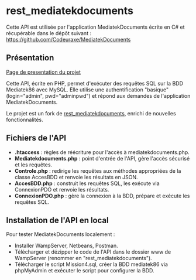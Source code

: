 # rest_mediatekdocuments
Cette API est utilisée par l'application MediatekDocuments écrite en C# et récupérable dans le dépôt suivant :
https://github.com/Codeuraxe/MediatekDocuments

## Présentation
[Page de presentation du projet](https://www.bilel-dev.online)

Cette API, écrite en PHP, permet d'exécuter des requêtes SQL sur la BDD Mediatek86 avec MySQL.
Elle utilise une authentification "basique" (login="admin", pwd="adminpwd") et répond aux demandes de l'application MediatekDocuments.

Le projet est un fork de [rest_mediatekdocuments](https://github.com/CNED-SLAM/rest_mediatekdocuments), enrichi de nouvelles fonctionnalités.

## Fichiers de l'API
- **.htaccess** : règles de réécriture pour l'accès à mediatekdocuments.php.
- **Mediatekdocuments.php** : point d'entrée de l'API, gère l'accès sécurisé et les requêtes.
- **Controle.php** : redirige les requêtes aux méthodes appropriées de la classe AccesBDD et renvoie les résultats en JSON.
- **AccesBDD.php** : construit les requêtes SQL, les exécute via ConnexionPDO et renvoie les résultats.
- **ConnexionPDO.php** : gère la connexion à la BDD, prépare et exécute les requêtes SQL.

## Installation de l'API en local
Pour tester MediatekDocuments localement :
- Installer WampServer, Netbeans, Postman.
- Télécharger et dézipper le code de l'API dans le dossier www de WampServer (renommer en "rest_mediatekdocuments").
- Télécharger le script Mission4.sql, créer la BDD mediatek86 via phpMyAdmin et exécuter le script pour configurer la BDD.

